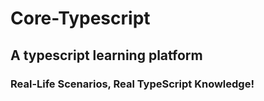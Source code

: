 # Core-Typescript
## A typescript learning platform
### Real-Life Scenarios, Real TypeScript Knowledge!
